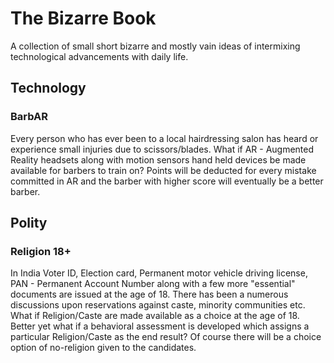# The Bizarre Book
A collection of small short bizarre and mostly vain ideas of intermixing technological advancements with daily life.
## Technology
### BarbAR
Every person who has ever been to a local hairdressing salon has heard or experience small injuries due to scissors/blades. What if AR - Augmented Reality headsets along with motion sensors hand held devices be made available for barbers to train on? Points will be deducted for every mistake committed in AR and the barber with higher score will eventually be a better barber.

## Polity
### Religion 18+
In India Voter ID, Election card, Permanent motor vehicle driving license, PAN - Permanent Account Number along with a few more "essential" documents are issued at the age of 18. There has been a numerous discussions upon reservations against caste, minority communities etc. What if Religion/Caste are made available as a choice at the age of 18. Better yet what if a behavioral assessment is developed which assigns a particular Religion/Caste as the end result? Of course there will be a choice option of no-religion given to the candidates.
